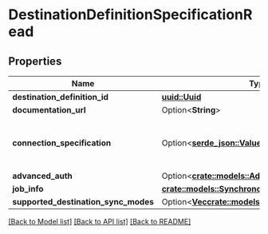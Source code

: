 # DestinationDefinitionSpecificationRead

## Properties

Name | Type | Description | Notes
------------ | ------------- | ------------- | -------------
**destination_definition_id** | [**uuid::Uuid**](uuid::Uuid.md) |  | 
**documentation_url** | Option<**String**> |  | [optional]
**connection_specification** | Option<[**serde_json::Value**](.md)> | The specification for what values are required to configure the destinationDefinition. | [optional]
**advanced_auth** | Option<[**crate::models::AdvancedAuth**](AdvancedAuth.md)> |  | [optional]
**job_info** | [**crate::models::SynchronousJobRead**](SynchronousJobRead.md) |  | 
**supported_destination_sync_modes** | Option<[**Vec<crate::models::DestinationSyncMode>**](DestinationSyncMode.md)> |  | [optional]

[[Back to Model list]](../README.md#documentation-for-models) [[Back to API list]](../README.md#documentation-for-api-endpoints) [[Back to README]](../README.md)


